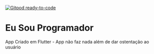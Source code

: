 [![Gitpod ready-to-code](https://img.shields.io/badge/Gitpod-ready--to--code-blue?logo=gitpod)](https://gitpod.io/#https://github.com/oliveiradg/Eu-Sou-Programador)

# Eu Sou Programador
 App Criado em Flutter - App não faz nada além de dar ostentação ao usuário
